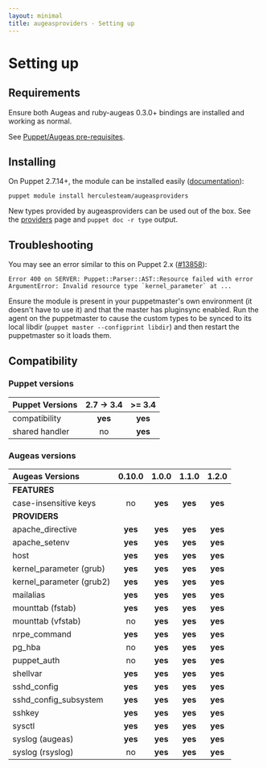 ```yaml
---
layout: minimal
title: augeasproviders - Setting up
---
```


# Setting up

## Requirements

Ensure both Augeas and ruby-augeas 0.3.0+ bindings are installed and working as
normal.

See [Puppet/Augeas pre-requisites](http://docs.puppetlabs.com/guides/augeas.html#pre-requisites).

## Installing

On Puppet 2.7.14+, the module can be installed easily ([documentation](http://docs.puppetlabs.com/puppet/2.7/reference/modules_installing.html)):

    puppet module install herculesteam/augeasproviders

New types provided by augeasproviders can be used out of the box.  See the <a
href="/providers/">providers</a> page and `puppet doc -r type` output.

## Troubleshooting

You may see an error similar to this on Puppet 2.x ([#13858](http://projects.puppetlabs.com/issues/13858)):

    Error 400 on SERVER: Puppet::Parser::AST::Resource failed with error ArgumentError: Invalid resource type `kernel_parameter` at ...

Ensure the module is present in your puppetmaster's own environment (it doesn't
have to use it) and that the master has pluginsync enabled.  Run the agent on
the puppetmaster to cause the custom types to be synced to its local libdir
(`puppet master --configprint libdir`) and then restart the puppetmaster so it
loads them.

## Compatibility

### Puppet versions

Puppet Versions | 2.7 -> 3.4 | >= 3.4   |
:---------------|:----------:|:-------:|
compatibility   | **yes**    | **yes** |
shared handler  | no         | **yes** |

### Augeas versions

Augeas Versions           | 0.10.0  | 1.0.0   | 1.1.0   | 1.2.0   |
:-------------------------|:-------:|:-------:|:-------:|:-------:|
**FEATURES**              |
case-insensitive keys     | no      | **yes** | **yes** | **yes** |
**PROVIDERS**             |
apache\_directive         | **yes** | **yes** | **yes** | **yes** |
apache\_setenv            | **yes** | **yes** | **yes** | **yes** |
host                      | **yes** | **yes** | **yes** | **yes** |
kernel\_parameter (grub)  | **yes** | **yes** | **yes** | **yes** |
kernel\_parameter (grub2) | **yes** | **yes** | **yes** | **yes** |
mailalias                 | **yes** | **yes** | **yes** | **yes** |
mounttab (fstab)          | **yes** | **yes** | **yes** | **yes** |
mounttab (vfstab)         | no      | **yes** | **yes** | **yes** |
nrpe\_command             | **yes** | **yes** | **yes** | **yes** |
pg\_hba                   | no      | **yes** | **yes** | **yes** |
puppet\_auth              | no      | **yes** | **yes** | **yes** |
shellvar                  | **yes** | **yes** | **yes** | **yes** |
sshd\_config              | **yes** | **yes** | **yes** | **yes** |
sshd\_config\_subsystem   | **yes** | **yes** | **yes** | **yes** |
sshkey                    | **yes** | **yes** | **yes** | **yes** |
sysctl                    | **yes** | **yes** | **yes** | **yes** |
syslog (augeas)           | **yes** | **yes** | **yes** | **yes** |
syslog (rsyslog)          | no      | **yes** | **yes** | **yes** |
